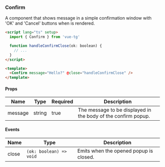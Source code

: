 ### Confirm

A component that shows message in a simple confirmation window with 'OK' and
'Cancel' buttons when is rendered.

```html
<script lang="ts" setup>
  import { Confirm } from 'vue-tg'

  function handleConfirmClose(ok: boolean) {
    // ...
  }
</script>

<template>
  <Confirm message="Hello?" @close="handleConfirmClose" />
</template>
```

#### Props

| Name    | Type   | Required | Description                                                   |
| ------- | ------ | -------- | ------------------------------------------------------------- |
| message | string | true     | The message to be displayed in the body of the confirm popup. |

#### Events

| Name  | Type                    | Description                            |
| ----- | ----------------------- | -------------------------------------- |
| close | `(ok: boolean) => void` | Emits when the opened popup is closed. |
